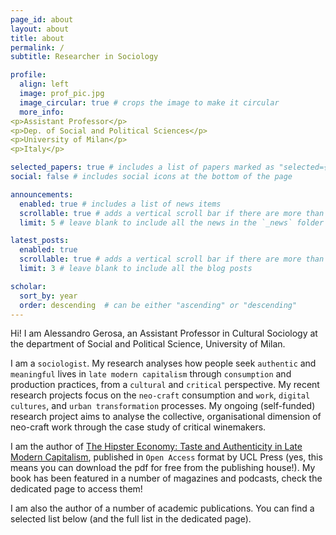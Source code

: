 ```yaml
---
page_id: about
layout: about
title: about
permalink: /
subtitle: Researcher in Sociology

profile:
  align: left
  image: prof_pic.jpg
  image_circular: true # crops the image to make it circular
  more_info:
<p>Assistant Professor</p>
<p>Dep. of Social and Political Sciences</p>
<p>University of Milan</p>
<p>Italy</p>

selected_papers: true # includes a list of papers marked as "selected={true}"
social: false # includes social icons at the bottom of the page

announcements:
  enabled: true # includes a list of news items
  scrollable: true # adds a vertical scroll bar if there are more than 3 news items
  limit: 5 # leave blank to include all the news in the `_news` folder

latest_posts:
  enabled: true
  scrollable: true # adds a vertical scroll bar if there are more than 3 new posts items
  limit: 3 # leave blank to include all the blog posts

scholar:
  sort_by: year
  order: descending  # can be either "ascending" or "descending"
---
```


Hi! I am Alessandro Gerosa, an Assistant Professor in Cultural Sociology at the department of Social and Political Science, University of Milan.

I am a `sociologist`. My research analyses how people seek `authentic` and `meaningful` lives in `late modern capitalism` through `consumption` and production practices, from a `cultural` and `critical` perspective. My recent research projects focus on the `neo-craft` consumption and `work`, `digital cultures`, and `urban transformation` processes. My ongoing (self-funded) research project aims to analyse the collective, organisational dimension of neo-craft work through the case study of critical winemakers.

I am the author of [The Hipster Economy: Taste and Authenticity in Late Modern Capitalism](https://www.uclpress.co.uk/products/230904), published in `Open Access` format by UCL Press (yes, this means you can download the pdf for free from the publishing house!). My book has been featured in a number of magazines and podcasts, check the dedicated page to access them!

I am also the author of a number of academic publications. You can find a selected list below (and the full list in the dedicated page).
